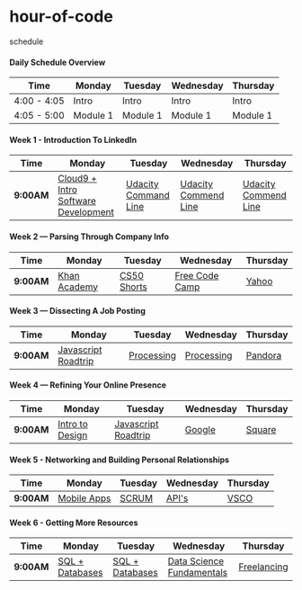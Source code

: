 # hour-of-code
schedule

#### Daily Schedule Overview

Time        | Monday     | Tuesday      | Wednesday    | Thursday
----        | ---------- | -----        | ----         | ----
4:00 - 4:05 | Intro      | Intro        | Intro        | Intro
4:05 - 5:00 | Module 1   | Module 1     | Module 1     | Module 1



#### Week 1 - Introduction To LinkedIn
Time | Monday | Tuesday | Wednesday | Thursday                                    
---  | ----   | ---     | ---       | ---     
**9:00AM** |[Cloud9 + Intro Software Development][1-1A]| [Udacity Command Line][1-1B]| [Udacity Commend Line][1-1C] | [Udacity Commend Line][1-1D] 

[1-1A]:  https://github.com/hack-the-hood/hour-of-code/blob/master/week1/Monday/module1.md
[1-1B]: https://github.com/hack-the-hood/hour-of-code/blob/master/week1/Tuesday/module1.md
[1-1C]: https://github.com/hack-the-hood/hour-of-code/blob/master/week1/Wednesday/module1.md 
[1-1D]: https://github.com/hack-the-hood/hour-of-code/blob/master/week1/Thursday/module1.md

#### Week 2 — Parsing Through Company Info
Time | Monday | Tuesday | Wednesday | Thursday                                    
---  | ----   | ---     | ---       | --- 
**9:00AM** |[Khan Academy][2-1A]| [CS50 Shorts][2-1B]| [Free Code Camp][2-1C] | [Yahoo][2-1D] 

[2-1A]: https://github.com/hack-the-hood/hour-of-code/blob/master/week1/Wednesday/module1.md
[2-1B]: https://github.com/hack-the-hood/LinkedIn-workshop/blob/master/week2/module2.md
[2-1C]: https://github.com/hack-the-hood/LinkedIn-workshop/blob/master/week2/module3.md 
[2-1D]: https://github.com/hack-the-hood/LinkedIn-workshop/blob/master/week2/module4.md

#### Week 3 — Dissecting A Job Posting

Time | Monday | Tuesday | Wednesday | Thursday                                    
---  | ----   | ---     | ---       | --- 
**9:00AM** |[Javascript Roadtrip][3-1A]| [Processing][3-1B]| [Processing][3-1C] | [Pandora][3-1D] 

[3-1A]: https://github.com/hack-the-hood/LinkedIn-workshop/blob/master/week3/module1.md
[3-1B]: https://github.com/hack-the-hood/LinkedIn-workshop/blob/master/week3/module2.md
[3-1C]: https://github.com/hack-the-hood/LinkedIn-workshop/blob/master/week3/module3.md 
[3-1D]: https://github.com/hack-the-hood/LinkedIn-workshop/blob/master/week3/module4.md

#### Week 4 — Refining Your Online Presence

Time | Monday | Tuesday | Wednesday | Thursday                                    
---  | ----   | ---     | ---       | --- 
**9:00AM** |[Intro to Design][4-1A]| [Javascript Roadtrip ][4-1B]| [Google][4-1C] | [Square][4-1D] 

[4-1A]: https://github.com/hack-the-hood/LinkedIn-workshop/blob/master/week4/module1.md
[4-1B]: https://github.com/hack-the-hood/LinkedIn-workshop/blob/master/week4/module2.md
[4-1C]: https://github.com/hack-the-hood/LinkedIn-workshop/blob/master/week4/module3.md 
[4-1D]: https://github.com/hack-the-hood/LinkedIn-workshop/blob/master/week4/module4.md
 
#### Week 5 - Networking and Building Personal Relationships

Time | Monday | Tuesday | Wednesday | Thursday                                    
---  | ----   | ---     | ---       | --- 
**9:00AM** |[Mobile Apps][5-1A]| [SCRUM][5-1B]| [API's][5-1C] | [VSCO][5-1D] 

[5-1A]: https://github.com/hack-the-hood/LinkedIn-workshop/blob/master/week5/module1.md
[5-1B]: https://github.com/hack-the-hood/LinkedIn-workshop/blob/master/week5/module2.md
[5-1C]: https://github.com/hack-the-hood/LinkedIn-workshop/blob/master/week5/module3.md 
[5-1D]: https://github.com/hack-the-hood/LinkedIn-workshop/blob/master/week5/module4.md

#### Week 6 - Getting More Resources

Time | Monday | Tuesday | Wednesday | Thursday                                    
---  | ----   | ---     | ---       | --- 
**9:00AM** |[SQL + Databases][6-1A]| [SQL + Databases][6-1B]| [Data Science Fundamentals][6-1C] | [Freelancing][6-1D] 

[6-1A]: https://github.com/hack-the-hood/LinkedIn-workshop/blob/master/week6/module1.md
[6-1B]: https://github.com/hack-the-hood/LinkedIn-workshop/blob/master/week6/module2.md
[6-1C]: https://github.com/hack-the-hood/LinkedIn-workshop/blob/master/week6/module3.md 
[6-1D]: https://github.com/hack-the-hood/LinkedIn-workshop/blob/master/week6/module4.md








